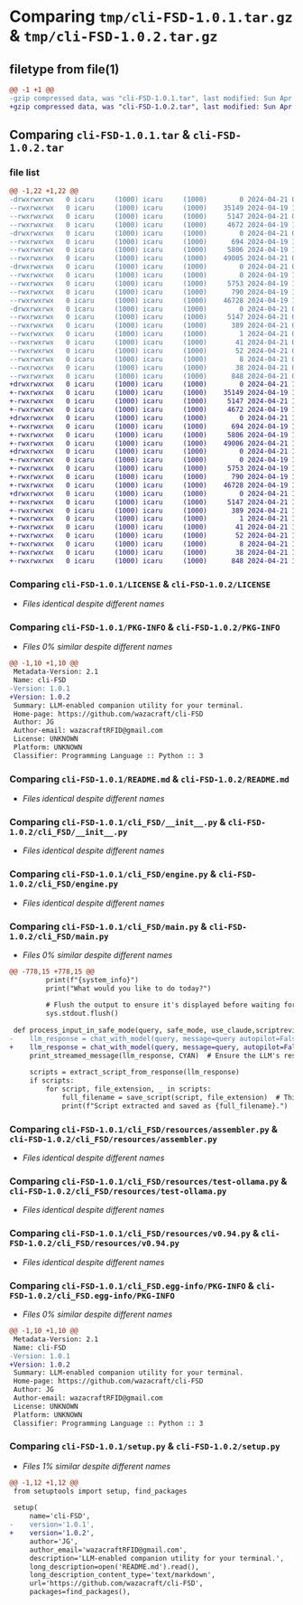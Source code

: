 # Comparing `tmp/cli-FSD-1.0.1.tar.gz` & `tmp/cli-FSD-1.0.2.tar.gz`

## filetype from file(1)

```diff
@@ -1 +1 @@
-gzip compressed data, was "cli-FSD-1.0.1.tar", last modified: Sun Apr 21 06:48:40 2024, max compression
+gzip compressed data, was "cli-FSD-1.0.2.tar", last modified: Sun Apr 21 17:42:23 2024, max compression
```

## Comparing `cli-FSD-1.0.1.tar` & `cli-FSD-1.0.2.tar`

### file list

```diff
@@ -1,22 +1,22 @@
-drwxrwxrwx   0 icaru     (1000) icaru     (1000)        0 2024-04-21 06:48:40.871422 cli-FSD-1.0.1/
--rwxrwxrwx   0 icaru     (1000) icaru     (1000)    35149 2024-04-19 17:06:09.000000 cli-FSD-1.0.1/LICENSE
--rwxrwxrwx   0 icaru     (1000) icaru     (1000)     5147 2024-04-21 06:48:40.868423 cli-FSD-1.0.1/PKG-INFO
--rwxrwxrwx   0 icaru     (1000) icaru     (1000)     4672 2024-04-19 17:19:52.000000 cli-FSD-1.0.1/README.md
-drwxrwxrwx   0 icaru     (1000) icaru     (1000)        0 2024-04-21 06:48:40.440822 cli-FSD-1.0.1/cli_FSD/
--rwxrwxrwx   0 icaru     (1000) icaru     (1000)      694 2024-04-19 17:06:10.000000 cli-FSD-1.0.1/cli_FSD/__init__.py
--rwxrwxrwx   0 icaru     (1000) icaru     (1000)     5806 2024-04-19 17:06:10.000000 cli-FSD-1.0.1/cli_FSD/engine.py
--rwxrwxrwx   0 icaru     (1000) icaru     (1000)    49005 2024-04-21 06:30:49.000000 cli-FSD-1.0.1/cli_FSD/main.py
-drwxrwxrwx   0 icaru     (1000) icaru     (1000)        0 2024-04-21 06:48:40.827709 cli-FSD-1.0.1/cli_FSD/resources/
--rwxrwxrwx   0 icaru     (1000) icaru     (1000)        0 2024-04-19 17:06:10.000000 cli-FSD-1.0.1/cli_FSD/resources/__init__.py
--rwxrwxrwx   0 icaru     (1000) icaru     (1000)     5753 2024-04-19 17:06:10.000000 cli-FSD-1.0.1/cli_FSD/resources/assembler.py
--rwxrwxrwx   0 icaru     (1000) icaru     (1000)      790 2024-04-19 17:08:03.000000 cli-FSD-1.0.1/cli_FSD/resources/test-ollama.py
--rwxrwxrwx   0 icaru     (1000) icaru     (1000)    46728 2024-04-19 17:08:01.000000 cli-FSD-1.0.1/cli_FSD/resources/v0.94.py
-drwxrwxrwx   0 icaru     (1000) icaru     (1000)        0 2024-04-21 06:48:40.637582 cli-FSD-1.0.1/cli_FSD.egg-info/
--rwxrwxrwx   0 icaru     (1000) icaru     (1000)     5147 2024-04-21 06:48:39.000000 cli-FSD-1.0.1/cli_FSD.egg-info/PKG-INFO
--rwxrwxrwx   0 icaru     (1000) icaru     (1000)      389 2024-04-21 06:48:39.000000 cli-FSD-1.0.1/cli_FSD.egg-info/SOURCES.txt
--rwxrwxrwx   0 icaru     (1000) icaru     (1000)        1 2024-04-21 06:48:39.000000 cli-FSD-1.0.1/cli_FSD.egg-info/dependency_links.txt
--rwxrwxrwx   0 icaru     (1000) icaru     (1000)       41 2024-04-21 06:48:39.000000 cli-FSD-1.0.1/cli_FSD.egg-info/entry_points.txt
--rwxrwxrwx   0 icaru     (1000) icaru     (1000)       52 2024-04-21 06:48:39.000000 cli-FSD-1.0.1/cli_FSD.egg-info/requires.txt
--rwxrwxrwx   0 icaru     (1000) icaru     (1000)        8 2024-04-21 06:48:39.000000 cli-FSD-1.0.1/cli_FSD.egg-info/top_level.txt
--rwxrwxrwx   0 icaru     (1000) icaru     (1000)       38 2024-04-21 06:48:40.873404 cli-FSD-1.0.1/setup.cfg
--rwxrwxrwx   0 icaru     (1000) icaru     (1000)      848 2024-04-21 06:39:48.000000 cli-FSD-1.0.1/setup.py
+drwxrwxrwx   0 icaru     (1000) icaru     (1000)        0 2024-04-21 17:42:23.096908 cli-FSD-1.0.2/
+-rwxrwxrwx   0 icaru     (1000) icaru     (1000)    35149 2024-04-19 17:06:09.000000 cli-FSD-1.0.2/LICENSE
+-rwxrwxrwx   0 icaru     (1000) icaru     (1000)     5147 2024-04-21 17:42:23.093908 cli-FSD-1.0.2/PKG-INFO
+-rwxrwxrwx   0 icaru     (1000) icaru     (1000)     4672 2024-04-19 17:19:52.000000 cli-FSD-1.0.2/README.md
+drwxrwxrwx   0 icaru     (1000) icaru     (1000)        0 2024-04-21 17:42:22.497949 cli-FSD-1.0.2/cli_FSD/
+-rwxrwxrwx   0 icaru     (1000) icaru     (1000)      694 2024-04-19 17:06:10.000000 cli-FSD-1.0.2/cli_FSD/__init__.py
+-rwxrwxrwx   0 icaru     (1000) icaru     (1000)     5806 2024-04-19 17:06:10.000000 cli-FSD-1.0.2/cli_FSD/engine.py
+-rwxrwxrwx   0 icaru     (1000) icaru     (1000)    49006 2024-04-21 17:40:21.000000 cli-FSD-1.0.2/cli_FSD/main.py
+drwxrwxrwx   0 icaru     (1000) icaru     (1000)        0 2024-04-21 17:42:23.044355 cli-FSD-1.0.2/cli_FSD/resources/
+-rwxrwxrwx   0 icaru     (1000) icaru     (1000)        0 2024-04-19 17:06:10.000000 cli-FSD-1.0.2/cli_FSD/resources/__init__.py
+-rwxrwxrwx   0 icaru     (1000) icaru     (1000)     5753 2024-04-19 17:06:10.000000 cli-FSD-1.0.2/cli_FSD/resources/assembler.py
+-rwxrwxrwx   0 icaru     (1000) icaru     (1000)      790 2024-04-19 17:08:03.000000 cli-FSD-1.0.2/cli_FSD/resources/test-ollama.py
+-rwxrwxrwx   0 icaru     (1000) icaru     (1000)    46728 2024-04-19 17:08:01.000000 cli-FSD-1.0.2/cli_FSD/resources/v0.94.py
+drwxrwxrwx   0 icaru     (1000) icaru     (1000)        0 2024-04-21 17:42:22.810203 cli-FSD-1.0.2/cli_FSD.egg-info/
+-rwxrwxrwx   0 icaru     (1000) icaru     (1000)     5147 2024-04-21 17:42:21.000000 cli-FSD-1.0.2/cli_FSD.egg-info/PKG-INFO
+-rwxrwxrwx   0 icaru     (1000) icaru     (1000)      389 2024-04-21 17:42:22.000000 cli-FSD-1.0.2/cli_FSD.egg-info/SOURCES.txt
+-rwxrwxrwx   0 icaru     (1000) icaru     (1000)        1 2024-04-21 17:42:21.000000 cli-FSD-1.0.2/cli_FSD.egg-info/dependency_links.txt
+-rwxrwxrwx   0 icaru     (1000) icaru     (1000)       41 2024-04-21 17:42:21.000000 cli-FSD-1.0.2/cli_FSD.egg-info/entry_points.txt
+-rwxrwxrwx   0 icaru     (1000) icaru     (1000)       52 2024-04-21 17:42:21.000000 cli-FSD-1.0.2/cli_FSD.egg-info/requires.txt
+-rwxrwxrwx   0 icaru     (1000) icaru     (1000)        8 2024-04-21 17:42:21.000000 cli-FSD-1.0.2/cli_FSD.egg-info/top_level.txt
+-rwxrwxrwx   0 icaru     (1000) icaru     (1000)       38 2024-04-21 17:42:23.097909 cli-FSD-1.0.2/setup.cfg
+-rwxrwxrwx   0 icaru     (1000) icaru     (1000)      848 2024-04-21 17:41:32.000000 cli-FSD-1.0.2/setup.py
```

### Comparing `cli-FSD-1.0.1/LICENSE` & `cli-FSD-1.0.2/LICENSE`

 * *Files identical despite different names*

### Comparing `cli-FSD-1.0.1/PKG-INFO` & `cli-FSD-1.0.2/PKG-INFO`

 * *Files 0% similar despite different names*

```diff
@@ -1,10 +1,10 @@
 Metadata-Version: 2.1
 Name: cli-FSD
-Version: 1.0.1
+Version: 1.0.2
 Summary: LLM-enabled companion utility for your terminal.
 Home-page: https://github.com/wazacraft/cli-FSD
 Author: JG
 Author-email: wazacraftRFID@gmail.com
 License: UNKNOWN
 Platform: UNKNOWN
 Classifier: Programming Language :: Python :: 3
```

### Comparing `cli-FSD-1.0.1/README.md` & `cli-FSD-1.0.2/README.md`

 * *Files identical despite different names*

### Comparing `cli-FSD-1.0.1/cli_FSD/__init__.py` & `cli-FSD-1.0.2/cli_FSD/__init__.py`

 * *Files identical despite different names*

### Comparing `cli-FSD-1.0.1/cli_FSD/engine.py` & `cli-FSD-1.0.2/cli_FSD/engine.py`

 * *Files identical despite different names*

### Comparing `cli-FSD-1.0.1/cli_FSD/main.py` & `cli-FSD-1.0.2/cli_FSD/main.py`

 * *Files 0% similar despite different names*

```diff
@@ -778,15 +778,15 @@
         print(f"{system_info}")
         print("What would you like to do today?")
 
         # Flush the output to ensure it's displayed before waiting for input
         sys.stdout.flush()
 
 def process_input_in_safe_mode(query, safe_mode, use_claude,scriptreviewer_on, use_groq, use_ollama, groq_client, ollama_client):
-    llm_response = chat_with_model(query, message=query autopilot=False, use_claude=use_claude, message=query)
+    llm_response = chat_with_model(query, message=query, autopilot=False, use_claude=use_claude, message=query)
     print_streamed_message(llm_response, CYAN)  # Ensure the LLM's response is printed
 
     scripts = extract_script_from_response(llm_response)
     if scripts:
         for script, file_extension, _ in scripts:
             full_filename = save_script(script, file_extension)  # This function saves the script and returns the filename
             print(f"Script extracted and saved as {full_filename}.")
```

### Comparing `cli-FSD-1.0.1/cli_FSD/resources/assembler.py` & `cli-FSD-1.0.2/cli_FSD/resources/assembler.py`

 * *Files identical despite different names*

### Comparing `cli-FSD-1.0.1/cli_FSD/resources/test-ollama.py` & `cli-FSD-1.0.2/cli_FSD/resources/test-ollama.py`

 * *Files identical despite different names*

### Comparing `cli-FSD-1.0.1/cli_FSD/resources/v0.94.py` & `cli-FSD-1.0.2/cli_FSD/resources/v0.94.py`

 * *Files identical despite different names*

### Comparing `cli-FSD-1.0.1/cli_FSD.egg-info/PKG-INFO` & `cli-FSD-1.0.2/cli_FSD.egg-info/PKG-INFO`

 * *Files 0% similar despite different names*

```diff
@@ -1,10 +1,10 @@
 Metadata-Version: 2.1
 Name: cli-FSD
-Version: 1.0.1
+Version: 1.0.2
 Summary: LLM-enabled companion utility for your terminal.
 Home-page: https://github.com/wazacraft/cli-FSD
 Author: JG
 Author-email: wazacraftRFID@gmail.com
 License: UNKNOWN
 Platform: UNKNOWN
 Classifier: Programming Language :: Python :: 3
```

### Comparing `cli-FSD-1.0.1/setup.py` & `cli-FSD-1.0.2/setup.py`

 * *Files 1% similar despite different names*

```diff
@@ -1,12 +1,12 @@
 from setuptools import setup, find_packages
 
 setup(
     name='cli-FSD',
-    version='1.0.1',
+    version='1.0.2',
     author='JG',
     author_email='wazacraftRFID@gmail.com',
     description='LLM-enabled companion utility for your terminal.',
     long_description=open('README.md').read(),
     long_description_content_type='text/markdown',
     url='https://github.com/wazacraft/cli-FSD',
     packages=find_packages(),
```

